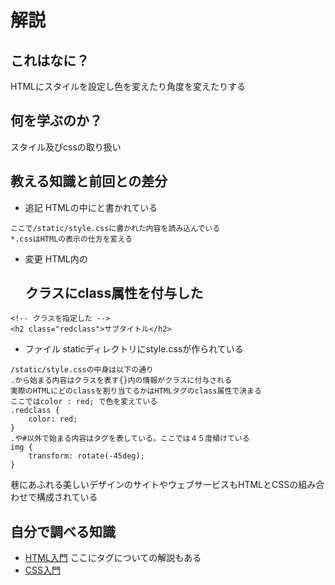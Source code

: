 # 解説
## これはなに？
HTMLにスタイルを設定し色を変えたり角度を変えたりする
## 何を学ぶのか？
スタイル及びcssの取り扱い
## 教える知識と前回との差分
- 追記 HTMLの中に<link href="/style.css" rel="stylesheet">と書かれている
```
ここで/static/style.cssに書かれた内容を読み込んでいる
*.cssはHTMLの表示の仕方を変える
```
- 変更 HTML内の<h2>クラスにclass属性を付与した
```
<!-- クラスを指定した -->
<h2 class="redclass">サブタイトル</h2>
```
- ファイル staticディレクトリにstyle.cssが作られている
```
/static/style.cssの中身は以下の通り
.から始まる内容はクラスを表す{}内の情報がクラスに付与される
実際のHTMLにどのclassを割り当てるかはHTMLタグのclass属性で決まる
ここではcolor : red; で色を変えている
.redclass {
    color: red;
}
.や#以外で始まる内容はタグを表している。ここでは４５度傾けている
img {
    transform: rotate(-45deg);
}
```
巷にあふれる美しいデザインのサイトやウェブサービスもHTMLとCSSの組み合わせで構成されている
## 自分で調べる知識
* [HTML入門](http://www.ink.or.jp/~bigblock/html/) ここに<link>タグについての解説もある
* [CSS入門](https://saruwakakun.com/html-css/basic/css)
